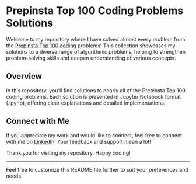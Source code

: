 # Prepinsta Top 100 Coding Problems Solutions

Welcome to my repository where I have solved almost every problem from the [Prepinsta Top 100 coding](https://prepinsta.com/top-100-codes/) problems! This collection showcases my solutions to a diverse range of algorithmic problems, helping to strengthen problem-solving skills and deepen understanding of various concepts.

## Overview

In this repository, you'll find solutions to nearly all of the Prepinsta Top 100 coding problems. Each solution is presented in Jupyter Notebook format (.ipynb), offering clear explanations and detailed implementations.

## Connect with Me

If you appreciate my work and would like to connect, feel free to connect with me on [LinkedIn](https://www.linkedin.com/in/thesupersaurabh/). Your feedback and support mean a lot!

Thank you for visiting my repository. Happy coding!

---

Feel free to customize this README file further to suit your preferences and needs.
